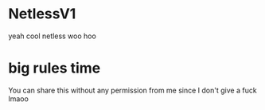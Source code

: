 # NetlessV1
yeah cool netless woo hoo

# big rules time
You can share this without any permission from me since I don't give a fuck lmaoo
